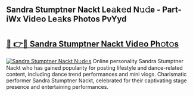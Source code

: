## Sandra Stumptner Nackt Le𝚊k𝚎d N𝚞𝚍e - Part-iWx Vid𝚎o Le𝚊ks Photos PvYyd

# <h2><a href="http://fb63lo.evod.top/?m=Sandra+Stumptner+Nackt">🔗 👉🔴 Sandra Stumptner Nackt Vid𝚎o Ph𝚘t𝚘s</a></h2>

[![Sandra Stumptner Nackt N𝚞d𝚎s](https://i.imgur.com/8V9OHl7.gif)](http://fb63lo.evod.top/?m=Sandra+Stumptner+Nackt)
Online personality Sandra Stumptner Nackt who has gained popularity for posting lifestyle and dance-related content, including dance trend performances and mini vlogs. Charismatic performer Sandra Stumptner Nackt, celebrated for their captivating stage presence and entertaining performances. 
